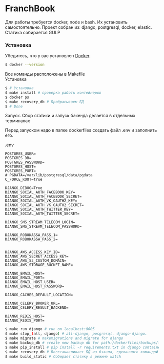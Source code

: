 # FranchBook

Для работы требуется docker, node и bash. Их установить самостоятельно. Проект собран из: django, postgresql, docker, elastic. Статика собирается GULP

### Установка

Убедитесь, что у вас установлен [Docker](https://www.docker.com/).  
```sh
$ docker --version
```  
Все команды расположены в Makefile  
Установка
```sh
$ # Установка
$ make install # проверка работы контейнеров
$ docker ps
$ make recovery_db # Пробрасываем БД
$ # Done
```

Запуск. Сбор статики и запуск бэкенда делается в отдельных терминалах

Перед запуском надо в папке dockerfiles создать файл .env и заполнить его.

.env
```
POSTGRES_USER=
POSTGRES_DB=
POSTGRES_PASSWORD=
POSTGRES_HOST=
POSTGRES_PORT=
# PGDATA=/var/lib/postgresql/data/pgdata
C_FORCE_ROOT=true

DJANGO_DEBUG=True
DJANGO_SOCIAL_AUTH_FACEBOOK_KEY=
DJANGO_SOCIAL_AUTH_FACEBOOK_SECRET=
DJANGO_SOCIAL_AUTH_VK_OAUTH2_KEY=
DJANGO_SOCIAL_AUTH_VK_OAUTH2_SECRET=
DJANGO_SOCIAL_AUTH_TWITTER_KEY=
DJANGO_SOCIAL_AUTH_TWITTER_SECRET=

DJANGO_SMS_STREAM_TELECOM_LOGIN=
DJANGO_SMS_STREAM_TELECOM_PASSWORD=

DJANGO_ROBOKASSA_PASS_1=
DJANGO_ROBOKASSA_PASS_2=


DJANGO_AWS_ACCESS_KEY_ID=
DJANGO_AWS_SECRET_ACCESS_KEY=
DJANGO_AWS_S3_CUSTOM_DOMAIN=
DJANGO_AWS_STORAGE_BUCKET_NAME=

DJANGO_EMAIL_HOST=
DJANGO_EMAIL_PORT=
DJANGO_EMAIL_HOST_USER=
DJANGO_EMAIL_HOST_PASSWORD=

DJANGO_CACHES_DEFAULT_LOCATION=

DJANGO_CELERY_BROKER_URL=
DJANGO_CELERY_RESULT_BACKEND=

DJANGO_REDIS_HOST=
DJANGO_REDIS_PORT=
```

```sh
$ make run_django # run on localhost:8005
$ make stop_(all, django) # all-django, posgresql. django-django.
$ make migrate # makemigrations and migrate for django
$ make backup_db # create new backup db for path:/dockerfiles/backups/franchbook.backup.
$ make pip_install # pip install -r requirements.txt in django container
$ make recovery_db # Восстанавливает БД из бэкапа, сделанного командой backup_db
$ make build_static # Собирает статику в режиме watch
```